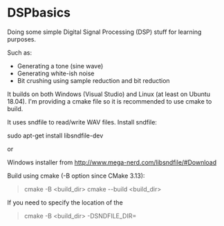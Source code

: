 # DSPbasics

Doing some simple Digital Signal Processing (DSP) stuff for learning purposes.

Such as:

* Generating a tone (sine wave)
* Generating white-ish noise
* Bit crushing using sample reduction and bit reduction

It builds on both Windows (Visual Studio) and Linux (at least on Ubuntu 18.04). I'm providing a cmake file so it is recommended to use cmake to build.

It uses sndfile to read/write WAV files. Install sndfile:

sudo apt-get install libsndfile-dev

or

Windows installer from  http://www.mega-nerd.com/libsndfile/#Download

Build using cmake (-B option since CMake 3.13):

> cmake -B <build_dir>
> cmake --build <build_dir>

If you need to specify the location of the 
> cmake -B <build_dir> -DSNDFILE_DIR=<sndfilelocation>



